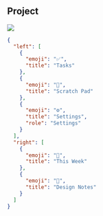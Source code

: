 ## Project

[![](https://img.shields.io/badge/%E2%98%95%EF%B8%8F-Project-blue)](https://machiatto.dev/component/#Project)

```json
{
  "left": [
    {
      "emoji": "✅",
      "title": "Tasks"
    },
    {
      "emoji": "📑",
      "title": "Scratch Pad"
    },
    {
      "emoji": "⚙️",
      "title": "Settings",
      "role": "Settings"
    }
  ],
  "right": [
    {
      "emoji": "📆",
      "title": "This Week"
    }, 
    {
      "emoji": "📐", 
      "title": "Design Notes" 
    }
  ]
}
```
